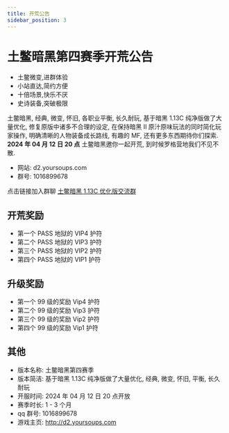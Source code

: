 ```yaml
---
title: 开荒公告
sidebar_position: 3
---
```


# 土鳖暗黑第四赛季开荒公告

- 土鳖微变,进群体验
- 小站直达,简约方便
- 十倍场景,快乐不厌
- 史诗装备,突破极限

土鳖暗黑, 经典, 微变, 怀旧, 各职业平衡, 长久耐玩, 基于暗黑 1.13C 纯净版做了大量优化, 修复原版中诸多不合理的设定, 在保持暗黑 II 原汁原味玩法的同时简化玩家操作, 明确清晰的人物装备成长路线, 有趣的 MF, 还有更多东西期待你们探索. **2024 年 04 月 12 日 20 点** 土鳖暗黑邀你一起开荒, 到时候罗格营地我们不见不散.

- 网站: d2.yoursoups.com
- 群号: 1016899678

点击链接加入群聊 [土鳖暗黑 1.13C 优化版交流群](http://qm.qq.com/cgi-bin/qm/qr?_wv=1027&k=HP7dQ70YSL68fqFuWh3O7wwsR2pdPKTG&authKey=xGD25yNcClpTeoFl8ZP1ZRpeCl%2Bhfq5eHcXBOY0T%2BSxRm0jLubwbdTPKj2mLN7eu&noverify=0&group_code=1016899678)

## 开荒奖励

- 第一个 PASS 地狱的 VIP4 护符
- 第二个 PASS 地狱的 VIP3 护符
- 第三个 PASS 地狱的 VIP2 护符
- 第四个 PASS 地狱的 VIP1 护符

## 升级奖励

- 第一个 99 级的奖励 Vip4 护符
- 第二个 99 级的奖励 Vip3 护符
- 第三个 99 级的奖励 Vip2 护符
- 第四个 99 级的奖励 Vip1 护符

## 其他

- 版本名称: 土鳖暗黑第四赛季
- 版本简洁: 基于暗黑 1.13C 纯净版做了大量优化, 经典, 微变, 怀旧, 平衡, 长久耐玩
- 开服时间: 2024 年 04 月 12 日 20 点开放
- 赛季时长: 1 - 3 个月
- qq 群号: 1016899678
- 游戏主页: http://d2.yoursoups.com
